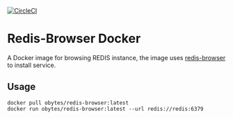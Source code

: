 [![CircleCI](https://circleci.com/gh/obytes/redis-browser-docker.svg?style=svg&circle-token=ba7381614eb8de5569f7e2723f35ada978edd079)](https://circleci.com/gh/obytes/redis-browser-docker)

# Redis-Browser Docker

A Docker image for browsing REDIS instance, the image uses [redis-browser](https://github.com/humante/redis-browser) to install service.


## Usage

```
docker pull obytes/redis-browser:latest
docker run obytes/redis-browser:latest --url redis://redis:6379
```
